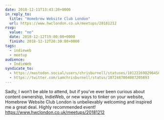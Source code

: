 ```yaml
---
date: 2018-12-11T13:43:20+0000
in_reply_to:
  title: "Homebrew Website Club London"
  url: https://www.hwclondon.co.uk/meetups/20181212
rsvp:
  value: "no"
  date: 2018-12-12T19:00:00+0000
  finish: 2018-12-12T20:30:00+0000
tags:
  - indieweb
  - meetup
audience:
  - IndieWeb
syndicate_to:
  - https://mastodon.social/users/chrisburnell/statuses/101222698296450938
  - https://twitter.com/iamchrisburnell/status/1072487004087205893
---
```


Sadly, I won’t be able to attend, but if you’ve ever been curious about content ownership, IndieWeb, or new ways to tinker on your website, Homebrew Website Club London is unbelievably welcoming and inspired me a great deal. Highly recommended event! <a href="https://www.hwclondon.co.uk/meetups/20181212" rel="external">https://www.hwclondon.co.uk/meetups/20181212</a>
